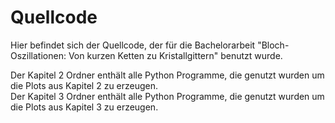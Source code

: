 # Quellcode

Hier befindet sich der Quellcode, der f&uuml;r die Bachelorarbeit "Bloch-Oszillationen: Von kurzen Ketten zu Kristallgittern" benutzt wurde.

Der Kapitel 2 Ordner enthält alle Python Programme, die genutzt wurden um die Plots aus Kapitel 2 zu erzeugen.\
Der Kapitel 3 Ordner enthält alle Python Programme, die genutzt wurden um die Plots aus Kapitel 3 zu erzeugen. 
